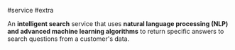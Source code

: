 #service #extra 

An **intelligent search** service that uses **natural language processing (NLP) and advanced machine learning algorithms** to return specific answers to search questions from a customer's data.